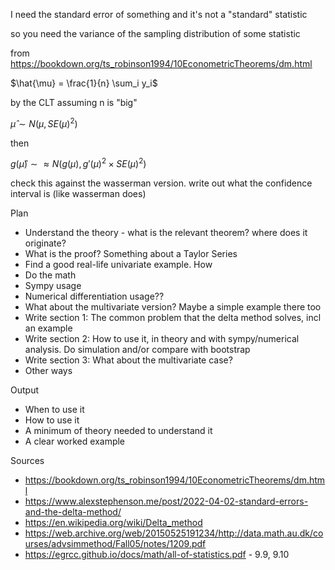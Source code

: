 I need the standard error of something and it's not a "standard" statistic

so you need the variance of the sampling distribution of some statistic

from https://bookdown.org/ts_robinson1994/10EconometricTheorems/dm.html

$\hat{\mu} = \frac{1}{n} \sum_i y_i$

by the CLT assuming n is "big"

$\hat{\mu} \sim N(\mu, SE(\mu)^2)$

then

$g(\hat{\mu}) \sim \approx N(g(\mu), g'(\mu)^2 \times SE(\mu)^2)$

check this against the wasserman version. write out what the confidence interval is (like wasserman does)

Plan
* Understand the theory - what is the relevant theorem? where does it originate?
* What is the proof? Something about a Taylor Series
* Find a good real-life univariate example. How 
* Do the math
* Sympy usage
* Numerical differentiation usage??
* What about the multivariate version? Maybe a simple example there too
* Write section 1: The common problem that the delta method solves, incl an example
* Write section 2: How to use it, in theory and with sympy/numerical analysis. Do simulation and/or compare with bootstrap
* Write section 3: What about the multivariate case?
*  Other ways

Output
* When to use it
* How to use it
* A minimum of theory needed to understand it
* A clear worked example

Sources
* https://bookdown.org/ts_robinson1994/10EconometricTheorems/dm.html
* https://www.alexstephenson.me/post/2022-04-02-standard-errors-and-the-delta-method/
* https://en.wikipedia.org/wiki/Delta_method
* https://web.archive.org/web/20150525191234/http://data.math.au.dk/courses/advsimmethod/Fall05/notes/1209.pdf 
* https://egrcc.github.io/docs/math/all-of-statistics.pdf - 9.9, 9.10